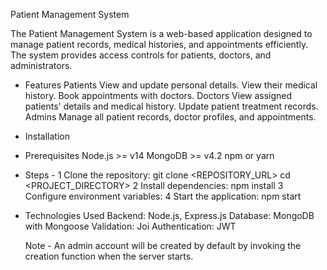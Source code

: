 Patient Management System

The Patient Management System is a web-based application designed to manage patient records, medical histories, and appointments efficiently. The system provides access controls for patients, doctors, and administrators.

-   Features
        Patients
            View and update personal details.
            View their medical history.
            Book appointments with doctors.
        Doctors
            View assigned patients' details and medical history.
            Update patient treatment records.
        Admins
            Manage all patient records, doctor profiles, and appointments.

-   Installation

- Prerequisites
    Node.js >= v14
    MongoDB >= v4.2
    npm or yarn

- Steps - 
    1 Clone the repository:
        git clone <REPOSITORY_URL>
        cd <PROJECT_DIRECTORY>
    2 Install dependencies:
        npm install
    3 Configure environment variables:
    4 Start the application:
        npm start


- Technologies Used
    Backend: Node.js, Express.js
    Database: MongoDB with Mongoose
    Validation: Joi
    Authentication: JWT

    Note -
    An admin account will be created by default by invoking the creation function when the server starts.